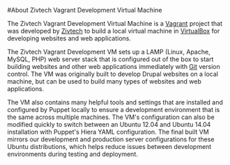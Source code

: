 #About Zivtech Vagrant Development Virtual Machine

The Zivtech Vagrant Development Virtual Machine is a [Vagrant](https://www.vagrantup.com/) project that was developed by [Zivtech](https://www.zivtech.com/) to build a local virtual machine in [VirtualBox](https://www.virtualbox.org/) for developing websites and web applications.

The Zivtech Vagrant Development VM sets up a LAMP (Linux, Apache, MySQL, PHP) web server stack that is configured out of the box to start building websites and other web applications immediately with [Git](https://git-scm.com/) version control. The VM was originally built to develop Drupal websites on a local machine, but can be used to build many types of websites and web applications. 

The VM also contains many helpful tools and settings that are installed and configured by Puppet locally to ensure a development environment that is the same across multiple machines. The VM's configuration can also be modified quickly to switch between an Ubuntu 12.04 and Ubuntu 14.04 installation with Puppet's Hiera YAML configuration. The final built VM mirrors our development and production server configurations for these Ubuntu distributions, which helps reduce issues between development environments during testing and deployment.